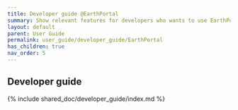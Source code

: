 ```yaml
---
title: Developer guide @EarthPortal
summary: Show relevant features for developers who wants to use EarthPortal in their projects
layout: default
parent: User Guide
permalink: user_guide/developer_guide/EarthPortal
has_children: true
nav_order: 5
---
```




## Developer guide
{% include shared_doc/developer_guide/index.md %}